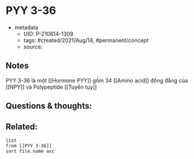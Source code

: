 # PYY 3-36

- metadata
	- UID: P-210814-1309
	- tags: #created/2021/Aug/14, #permanent/concept 
	- source: 

## Notes
PYY 3-36 là một [[Hormone PYY]] gồm 34 [[Amino acid]] đồng đẳng của [[NPY]] và Polypeptide [[Tuyến tụy]]

## Questions & thoughts:


## Related:
```dataview
list
from [[PYY 3-36]]
sort file.name asc
```